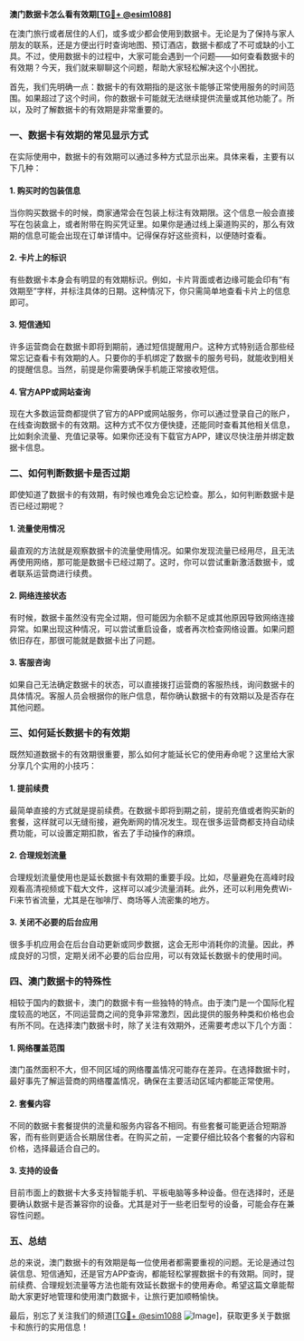 **澳门数据卡怎么看有效期[[TG💪+ @esim1088](https://t.me/s/esim1088)]**

在澳门旅行或者居住的人们，或多或少都会使用到数据卡。无论是为了保持与家人朋友的联系，还是方便出行时查询地图、预订酒店，数据卡都成了不可或缺的小工具。不过，使用数据卡的过程中，大家可能会遇到一个问题——如何查看数据卡的有效期？今天，我们就来聊聊这个问题，帮助大家轻松解决这个小困扰。

首先，我们先明确一点：数据卡的有效期指的是这张卡能够正常使用服务的时间范围。如果超过了这个时间，你的数据卡可能就无法继续提供流量或其他功能了。所以，及时了解数据卡的有效期是非常重要的。

### **一、数据卡有效期的常见显示方式**

在实际使用中，数据卡的有效期可以通过多种方式显示出来。具体来看，主要有以下几种：

#### **1. 购买时的包装信息**
当你购买数据卡的时候，商家通常会在包装上标注有效期限。这个信息一般会直接写在包装盒上，或者附带在购买凭证里。如果你是通过线上渠道购买的，那么有效期的信息可能会出现在订单详情中。记得保存好这些资料，以便随时查看。

#### **2. 卡片上的标识**
有些数据卡本身会有明显的有效期标识。例如，卡片背面或者边缘可能会印有“有效期至”字样，并标注具体的日期。这种情况下，你只需简单地查看卡片上的信息即可。

#### **3. 短信通知**
许多运营商会在数据卡即将到期前，通过短信提醒用户。这种方式特别适合那些经常忘记查看卡有效期的人。只要你的手机绑定了数据卡的服务号码，就能收到相关的提醒信息。当然，前提是你需要确保手机能正常接收短信。

#### **4. 官方APP或网站查询**
现在大多数运营商都提供了官方的APP或网站服务，你可以通过登录自己的账户，在线查询数据卡的有效期。这种方式不仅方便快捷，还能同时查看其他相关信息，比如剩余流量、充值记录等。如果你还没有下载官方APP，建议尽快注册并绑定数据卡信息。

### **二、如何判断数据卡是否过期**

即使知道了数据卡的有效期，有时候也难免会忘记检查。那么，如何判断数据卡是否已经过期呢？

#### **1. 流量使用情况**
最直观的方法就是观察数据卡的流量使用情况。如果你发现流量已经用尽，且无法再使用网络，那可能是数据卡已经过期了。这时，你可以尝试重新激活数据卡，或者联系运营商进行续费。

#### **2. 网络连接状态**
有时候，数据卡虽然没有完全过期，但可能因为余额不足或其他原因导致网络连接异常。如果出现这种情况，可以尝试重启设备，或者再次检查网络设置。如果问题依旧存在，那很可能就是数据卡出了问题。

#### **3. 客服咨询**
如果自己无法确定数据卡的状态，可以直接拨打运营商的客服热线，询问数据卡的具体情况。客服人员会根据你的账户信息，帮你确认数据卡的有效期以及是否存在其他问题。

### **三、如何延长数据卡的有效期**

既然知道数据卡的有效期很重要，那么如何才能延长它的使用寿命呢？这里给大家分享几个实用的小技巧：

#### **1. 提前续费**
最简单直接的方式就是提前续费。在数据卡即将到期之前，提前充值或者购买新的套餐，这样就可以无缝衔接，避免断网的情况发生。现在很多运营商都支持自动续费功能，可以设置定期扣款，省去了手动操作的麻烦。

#### **2. 合理规划流量**
合理规划流量使用也是延长数据卡有效期的重要手段。比如，尽量避免在高峰时段观看高清视频或下载大文件，这样可以减少流量消耗。此外，还可以利用免费Wi-Fi来节省流量，尤其是在咖啡厅、商场等人流密集的地方。

#### **3. 关闭不必要的后台应用**
很多手机应用会在后台自动更新或同步数据，这会无形中消耗你的流量。因此，养成良好的习惯，定期关闭不必要的后台应用，可以有效延长数据卡的使用时间。

### **四、澳门数据卡的特殊性**

相较于国内的数据卡，澳门的数据卡有一些独特的特点。由于澳门是一个国际化程度较高的地区，不同运营商之间的竞争非常激烈，因此提供的服务种类和价格也会有所不同。在选择澳门数据卡时，除了关注有效期外，还需要考虑以下几个方面：

#### **1. 网络覆盖范围**
澳门虽然面积不大，但不同区域的网络覆盖情况可能存在差异。在选择数据卡时，最好事先了解运营商的网络覆盖情况，确保在主要活动区域内都能正常使用。

#### **2. 套餐内容**
不同的数据卡套餐提供的流量和服务内容各不相同。有些套餐可能更适合短期游客，而有些则更适合长期居住者。在购买之前，一定要仔细比较各个套餐的内容和价格，选择最适合自己的。

#### **3. 支持的设备**
目前市面上的数据卡大多支持智能手机、平板电脑等多种设备。但在选择时，还是要确认数据卡是否兼容你的设备。尤其是对于一些老旧型号的设备，可能会存在兼容性问题。

### **五、总结**

总的来说，澳门数据卡的有效期是每一位使用者都需要重视的问题。无论是通过包装信息、短信通知，还是官方APP查询，都能轻松掌握数据卡的有效期。同时，提前续费、合理规划流量等方法也能有效延长数据卡的使用寿命。希望这篇文章能帮助大家更好地管理和使用澳门数据卡，让旅行更加顺畅愉快。

最后，别忘了关注我们的频道[[TG💪+ @esim1088](https://t.me/s/esim1088) ![Image](https://i.postimg.cc/4NQfJmqS/Snipaste-2025-05-13-00-14-12.png)]，获取更多关于数据卡和旅行的实用信息！